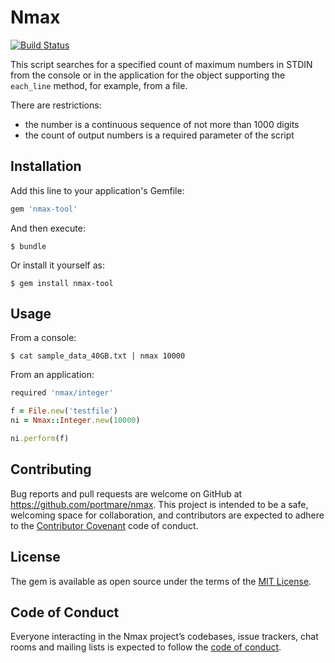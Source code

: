 # Nmax

[![Build Status](https://travis-ci.org/portmare/nmax.svg?branch=master)](https://travis-ci.org/portmare/nmax)

This script searches for a specified count of maximum numbers in STDIN from the console or in the application for the object supporting the `each_line` method, for example, from a file.

There are restrictions:

  * the number is a continuous sequence of not more than 1000 digits
  * the count of output numbers is a required parameter of the script

## Installation

Add this line to your application's Gemfile:

```ruby
gem 'nmax-tool'
```

And then execute:

    $ bundle

Or install it yourself as:

    $ gem install nmax-tool

## Usage

From a console:

    $ cat sample_data_40GB.txt | nmax 10000

From an application:

```ruby
required 'nmax/integer'

f = File.new('testfile')
ni = Nmax::Integer.new(10000)

ni.perform(f)
```

## Contributing

Bug reports and pull requests are welcome on GitHub at https://github.com/portmare/nmax. This project is intended to be a safe, welcoming space for collaboration, and contributors are expected to adhere to the [Contributor Covenant](http://contributor-covenant.org) code of conduct.

## License

The gem is available as open source under the terms of the [MIT License](https://opensource.org/licenses/MIT).

## Code of Conduct

Everyone interacting in the Nmax project’s codebases, issue trackers, chat rooms and mailing lists is expected to follow the [code of conduct](https://github.com/portmare/nmax/blob/master/CODE_OF_CONDUCT.md).
